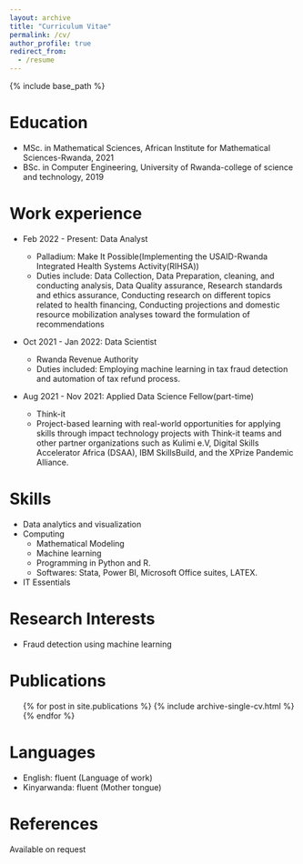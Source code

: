 ```yaml
---
layout: archive
title: "Curriculum Vitae"
permalink: /cv/
author_profile: true
redirect_from:
  - /resume
---
```


{% include base_path %}

Education
======
* MSc. in Mathematical Sciences, African Institute for Mathematical Sciences-Rwanda, 2021
* BSc. in Computer Engineering, University of Rwanda-college of science and technology, 2019

Work experience
======
* Feb 2022 - Present: Data Analyst
  * Palladium: Make It Possible(Implementing the USAID-Rwanda Integrated Health Systems Activity(RIHSA))
  * Duties include: Data Collection, Data Preparation, cleaning, and conducting analysis, Data Quality assurance, Research standards and ethics assurance, Conducting research on different topics related to health financing, Conducting projections and domestic resource mobilization analyses toward the formulation of recommendations

* Oct 2021 - Jan 2022: Data Scientist
  * Rwanda Revenue Authority
  * Duties included: Employing machine learning in tax fraud detection and automation of tax refund process.
  
* Aug 2021 - Nov 2021: Applied Data Science Fellow(part-time)
  * Think-it
  * Project-based learning with real-world opportunities for applying skills through impact technology projects with Think-it teams and other partner organizations such as Kulimi e.V, Digital Skills Accelerator Africa (DSAA), IBM SkillsBuild, and the XPrize Pandemic Alliance.
  
  
Skills
======
* Data analytics and visualization
* Computing
  * Mathematical Modeling
  * Machine learning
  * Programming in Python and R.
  * Softwares: Stata, Power BI, Microsoft Office suites, LATEX.
* IT Essentials

Research Interests
======
* Fraud detection using machine learning

Publications
======
  <ul>{% for post in site.publications %}
    {% include archive-single-cv.html %}
  {% endfor %}</ul>
  
Languages
======
* English: fluent (Language of work)
* Kinyarwanda: fluent (Mother tongue)
  
References
======
Available on request
  

